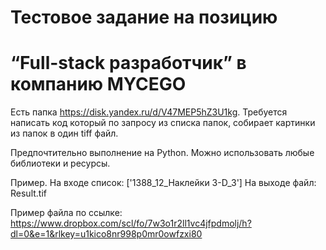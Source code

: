 # Тестовое задание на позицию 
# “Full-stack разработчик” в компанию MYCEGO


Есть папка https://disk.yandex.ru/d/V47MEP5hZ3U1kg.
Требуется написать код который по запросу из списка папок, собирает картинки из папок в один tiff файл.

Предпочтительно выполнение на Python. Можно использовать любые библиотеки и ресурсы.

Пример.
На входе список: ['1388_12_Наклейки 3-D_3']
На выходе файл: Result.tif

Пример файла по ссылке: 
https://www.dropbox.com/scl/fo/7w3o1r2ll1vc4jfpdmolj/h?dl=0&e=1&rlkey=u1kico8nr998p0mr0owfzxi80
